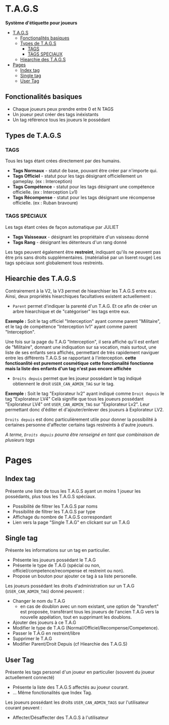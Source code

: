 # T.A.G.S
**Système d'étiquette pour joueurs**

- [T.A.G.S](#)
	- [Fonctionalités basiques](#)
	- [Types de T.A.G.S](#)
		- [TAGS](#)
		- [TAGS SPECIAUX](#)
	- [Hiearchie des T.A.G.S](#)
- [Pages](#)
	- [Index tag](#)
	- [Single tag](#)
	- [User Tag](#)

## Fonctionalités basiques
- Chaque joueurs peux prendre entre 0 et N TAGS
- Un joueur peut créer des tags inéxistants
- Un tag référence tous les joueurs le possédant

## Types de T.A.G.S
### TAGS
Tous les tags étant crées directement par des humains.
- **Tags Normaux** - statut de base, pouvant être créer par n'importe qui.
- **Tags Officiel** - statut pour les tags désignant officiellement un gameplay. (ex : Interception)
- **Tags Compétence** - statut pour les tags désignant une compétence officielle. (ex : Interception Lv1)
- **Tags Récompense** - statut pour les tags désignant une récompense officielle. (ex : Ruban bravoure)

### TAGS SPECIAUX
Les tags étant crées de façon automatique par JULIET
- **Tags Vaisseaux** - désignant les propriétaire d'un vaisseau donné
- **Tags Rang** - désignant les détenteurs d'un rang donné

Les tags peuvent également être **restreint**, indiquant qu'ils ne peuvent pas être pris sans droits supplémentaires. (matérialisé par un liseret rouge)
Les tags spéciaux sont globalement tous restreints.

## Hiearchie des T.A.G.S
Contrairement à la V2, la V3 permet de hiearchiser les T.A.G.S entre eux. Ainsi, deux propriétés hiearchiques facultatives existent actuellement :
- `Parent` permet d'indiquer la parenté d'un T.A.G. Et ce afin de créer un arbre hiearchique et de "catégoriser" les tags entre eux.

**Exemple :** 
Soit le tag officiel "Interception" ayant comme parent "Militaire", 
et le tag de compétence "Interception lv1" ayant comme parent "Interception".

Une fois sur la page du T.A.G "Interception", il sera affiché qu'il est enfant de "Militaire", donnant une indiquation sur sa vocation, mais surtout, une liste de ses enfants sera affichés, permettant de très rapidement naviguer entre les différents T.A.G.S se rapportant à l'interception.
**cette fonctioanlité est purement cosmétique**
**cette fonctionalité fonctionne mais la liste des enfants d'un tag n'est pas encore affichée**

- `Droits depuis` permet que les joueur possédant le tag indiqué obtiennent le droit `USER_CAN_ADMIN_TAG` sur le tag. 

**Exemple :**
Soit le tag "Explorateur lv2" ayant indiqué comme `Droit depuis` le tag "Explorateur LV4"
Celà signifie que tous les joueurs possédant "Explorateur LV4" ont `USER_CAN_ADMIN_TAG` sur "Explorateur Lv2". Leur permettant donc d'éditer et d'ajouter/enlever des joueurs à Explorateur LV2.

`Droits depuis` est donc particulièrement utile pour donner la possibilité à certaines personne d'affecter certains tags restreints à d'autre joueurs.

*A terme, `Droits depuis` pourra être renseigné en tant que combinaison de plusieurs tags*


# Pages
## Index tag
Présente une liste de tous les T.A.G.S ayant un moins 1 joueur les possédants, 
plus tous les T.A.G.S spéciaux.
- Possibilité de filtrer les T.A.G.S par noms
- Possibilité de filtrer les T.A.G.S par type
- Affichage du nombre de T.A.G.S correspondant
- Lien vers la page "Single T.A.G" en clickant sur un T.A.G

## Single tag
Présente les informations sur un tag en particulier.
- Présente les joueurs possédant le T.A.G
- Présente le type de T.A.G (spécial ou non, officiel/competence/recompense et restreint ou non).
- Propose un bouton pour ajouter ce tag à sa liste personelle.

Les joueurs possédant les droits d'administration sur un T.A.G (`USER_CAN_ADMIN_TAG`) donné peuvent :
- Changer le nom du T.A.G
    - en cas de doublon avec un nom existant, une option de "transfert" est proposée, transférant tous les joueurs de l'ancien T.A.G vers la nouvelle appélation, tout en supprimant les doublons.
- Ajouter des joueurs à ce T.A.G
- Modifier le type de T.A.G (Normal/Officiel/Recompense/Competence).
- Passer le T.A.G en restreint/libre
- Supprimer le T.A.G
- Modifier Parent/Droit Depuis (cf Hiearchie des T.A.G.S)

## User Tag
Présente les tags personel d'un joueur en particulier (souvent du joueur actuellement connecté)
- Présente la liste des T.A.G.S affectés au joueur courant.
- ... Même fonctionalités que Index Tag.

Les joueurs possédant les droits `USER_CAN_ADMIN_TAGS` sur l'utilisateur courant peuvent :
- Affecter/Désaffecter des T.A.G.S à l'utilisateur
